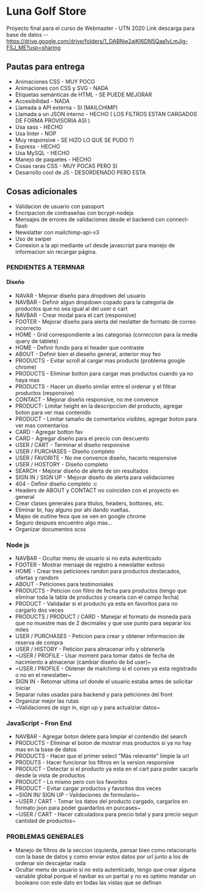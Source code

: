 # Luna Golf Store

Proyecto final para el curso de Webmaster - UTN 2020
Link descarga para base de datos -- https://drive.google.com/drive/folders/1_DABNw2ajKI6DN5Qaa1vLmJig-FSJ_ME?usp=sharing


## Pautas para entrega
* Animaciones CSS - MUY POCO
* Animaciones con CSS y SVG - NADA
* Etiquetas semánticas de HTML - SE PUEDE MEJORAR
* Accesibilidad - NADA
* Llamada a API externa - SI (MAILCHIMP)
* Llamada a un JSON interno - HECHO ( LOS FILTROS ESTAN CARGADOS DE FORMA PROVISORIA ASI )
* Usa sass - HECHO
* Usa linter - NOP
* Muy responsive - SE HIZO LO QUE SE PUDO ?)
* Express - HECHO
* Usa MySQL - HECHO
* Manejo de paquetes - HECHO
* Cosas raras CSS - MUY POCAS PERO SI
* Desarrollo cool de JS - DESORDENADO PERO ESTA

## Cosas adicionales
* Validacion de usuario con passport
* Encripacion de contraseñas con bcrypt-nodejs
* Mensajes de errores de validaciones desde el backend con connect-flash
* Newslatter con mailchimp-api-v3
* Uso de swiper
* Conexion a la api mediante url desde javascript para manejo de informacion sin recargar página.


### PENDIENTES A TERMNAR

#### Diseño

* NAVAR - Mejorar diseño para dropdown del usuario
* NAVBAR - Definir algun dropdown copado para la categoria de productos que no sea igual al del user o cart
* NAVBAR - Crear modal para el cart (responsive)
* FOOTER - Mejorar diseño para alerta del neslatter de formato de correo incorrecto
* HOME - Grid correspondiente a las categorias (correccion para la media query de tablets)
* HOME - Definir fondo para el header que contraste
* ABOUT - Definir bien el dieseño general, anterior muy feo
* PRODUCTS - Evitar scroll al cargar mas products (problema google chrome)
* PRODUCTS - Eliminar botton para cargar mas productos cuando ya no haya mas
* PRODUCTS - Hacer un diseño similar entre el ordenar y el filtrar productos (responsive)
* CONTACT - Mejorar diseño responsive, no me convence
* PRODUCT- Limitar height en la descripccion del producto, agregar boton para ver mas contenido
* PRODUCT - Limitar tamaño de comentarios visibles, agregar boton para ver mas comentarios
* CARD - Agregar botton fav
* CARD - Agregar diseño para el precio con descuento
* USER / CART - Terminar el diseño responsive
* USER / PURCHASES - Diseño completo 
* USER / FAVORITE - No me convence diseño, hacerlo responsive
* USER / HOSTORY - Diseño completo
* SEARCH - Mejorar diseño de alerta de sin resultados
* SIGN IN / SIGN UP - Mejorar diseño de alerta para validaciones
* 404 - Definir diseño completo :c
* Headers de ABOUT y CONTACT no coinciden con el proyecto en general
* Crear clases generales para titulos, headers, bottones, etc.
* Eliminar br, hay alguno por ahí dando vueltas.
* Majeo de outline feos que se ven en google chrome
* Seguro despues encuentro algo mas...
* Organizar documentos scss



### Node js

* NAVBAR - Ocultar menu de usuario si no esta autenticado
* FOOTER - Mostrar mensaje de registro a newslatter exitoso
* HOME - Crear tres peticiones randon para productos destacados, ofertas y random
* ABOUT - Peticiones para testimoniales
* PRODUCTS - Peticion con filtro de fecha para productos (tengo que eliminar toda la tabla de productos y crearla con el campo fecha)
* PRODUCT - Validadar si el producto ya esta en favoritos para no cargarlo dos veces
* PRODUCTS / PRODUCT / CARD - Manejar el formato de moneda para que no muestre mas de 2 decimales y que use punto para separar los miles
* USER / PURCHASES - Peticion para crear y obtener informacion de reserva de compra
* USER / HISTORY - Peticion para almacenar info y obtenerla
* ~USER / PROFILE - Usar moment para tomar datos de fecha de nacimiento a almacenar (cambiar diseño de bd user)~
* ~USER / PROFILE - Obtener de mailchimp si el correo ya esta registrado o no en el newslatter~
* SIGN IN - Retomar ultima url donde el usuario estaba antes de solicitar iniciar 
* Separar rutas usadas para backend y para peticiones del front
* Organizar mejor las rutas
* ~Validaciones de sign in, sign up y para actualziar datos~


### JavaScript - Fron End

* NAVBAR - Agregar boton delete para limpiar el contendio del search
* PRODUCTS - Eliminar el boton de mostrar mas productos si ya no hay mas en la base de datos
* PRODUCTS - Hacer que el primer select "Más relevante" limpie la url
* PRODUTS - Hacer funcionar los filtros en la version responsive
* PRODUCT - Detectar si el producto ya esta en el cart para poder sacarlo desde la vista de productos
* PRODUCT - Lo mismo pero con los favoritos
* PRODUCT - Evitar cargar productos y favoritos dos veces
* ~SIGN IN/ SIGN UP - Validaciones de formulario~
* ~USER / CART - Tomar los datos del producto cargado, cargarlos en formato json para poder guardarlos en purcases~
* ~USER / CART - Hacer calculadora para precio total y para precio segun cantidad de productos~


### PROBLEMAS GENERALES
* Manejo de filtros de la seccion izquierda, pensar bien como relacionarlo con la base de datos y como enviar estos datos por url junto a los de ordenar sin descajetar nada
* Ocultar menu de usuario si no esta autenticado, tengo que crear alguna variable global porque el navbar es un partial y no es optimo mandar un booleano con este dato en todas las vistas que se definan


